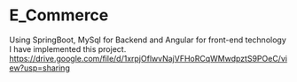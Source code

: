 # E_Commerce
Using SpringBoot, MySql for Backend and Angular for front-end technology I have implemented this project.
https://drive.google.com/file/d/1xrpjOflwvNajVFHoRCqWMwdpztS9POeC/view?usp=sharing
